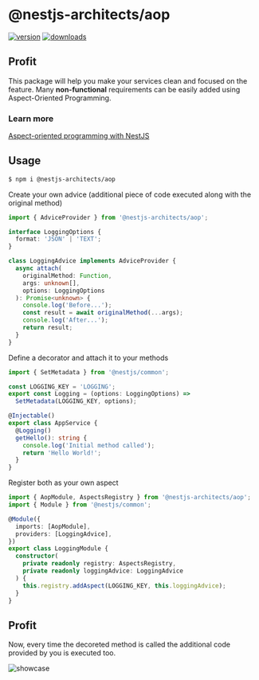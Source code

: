 # @nestjs-architects/aop

[![version](https://img.shields.io/npm/v/@nestjs-architects/aop.svg)](https://www.npmjs.com/package/@nestjs-architects/aop)
[![downloads](https://img.shields.io/npm/dt/@nestjs-architects/aop.svg)](https://www.npmjs.com/package/@nestjs-architects/aop)

## Profit

This package will help you make your services clean and focused on the feature.
Many **non-functional** requirements can be easily added using Aspect-Oriented Programming.

### Learn more

[Aspect-oriented programming with NestJS](https://medium.com/@maciejsikorski/aspect-oriented-programming-with-nestjs-a2e420d9980e)

## Usage

```sh
$ npm i @nestjs-architects/aop
```

Create your own advice (additional piece of code executed along with the original method)

```typescript
import { AdviceProvider } from '@nestjs-architects/aop';

interface LoggingOptions {
  format: 'JSON' | 'TEXT';
}

class LoggingAdvice implements AdviceProvider {
  async attach(
    originalMethod: Function,
    args: unknown[],
    options: LoggingOptions
  ): Promise<unknown> {
    console.log('Before...');
    const result = await originalMethod(...args);
    console.log('After...');
    return result;
  }
}
```

Define a decorator and attach it to your methods

```typescript
import { SetMetadata } from '@nestjs/common';

const LOGGING_KEY = 'LOGGING';
export const Logging = (options: LoggingOptions) =>
  SetMetadata(LOGGING_KEY, options);
```

```typescript
@Injectable()
export class AppService {
  @Logging()
  getHello(): string {
    console.log('Initial method called');
    return 'Hello World!';
  }
}
```

Register both as your own aspect

```typescript
import { AopModule, AspectsRegistry } from '@nestjs-architects/aop';
import { Module } from '@nestjs/common';

@Module({
  imports: [AopModule],
  providers: [LoggingAdvice],
})
export class LoggingModule {
  constructor(
    private readonly registry: AspectsRegistry,
    private readonly loggingAdvice: LoggingAdvice
  ) {
    this.registry.addAspect(LOGGING_KEY, this.loggingAdvice);
  }
}
```

## Profit

Now, every time the decoreted method is called the additional code provided by you is executed too.

![showcase](showcase.png)
